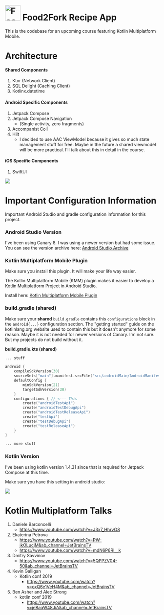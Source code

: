 # <img src="https://github.com/mitchtabian/Food2Fork-KMM/blob/master/assets/food2fork_logo.png?raw=true" alt="Food2Fork App Icon" width="50" height="50"> Food2Fork Recipe App
<p>
This is the codebase for an upcoming course featuring Kotlin Multiplatform Mobile.
</p>

# Architecture
#### Shared Components
1. Ktor (Network Client)
1. SQL Delight (Caching Client)
1. Kotlinx.datetime

#### Android Specific Components
1. Jetpack Compose
1. Jetpack Compose Navigation
	- (Single activity, zero fragments)
1. Accompanist Coil
1. Hilt
    - I decided to use AAC ViewModel because it gives so much state management stuff for free. Maybe in the future a shared viewmodel will be more practical. I'll talk about this in detail in the course.

#### iOS Specific Components
1. SwiftUI


<img class='header-img' src="https://github.com/mitchtabian/Food2Fork-KMM/blob/master/assets/clean_architecture_kmm.png?raw=true" />
<br>

# Important Configuration Information
Important Android Studio and gradle configuration information for this project.

### Android Studio Version
I've been using Canary 8. I was using a newer version but had some issue. You can see the version archive here: [Android Studio Archive](https://developer.android.com/studio/archive)

### Kotlin Multiplatform Mobile Plugin
Make sure you install this plugin. It will make your life way easier.

The Kotlin Multiplatform Mobile (KMM) plugin makes it easier to develop a Kotlin Multiplatform Project in Android Studio.

Install here: [Kotlin Multiplatform Mobile Plugin](https://plugins.jetbrains.com/plugin/14936-kotlin-multiplatform-mobile)

### build.gradle (shared)
Make sure your **shared** `build.gradle` contains this `configurations` block in the `android{...}` configuration section. The "getting started" guide on the kotlinlang.org website used to contain this but it doesn't anymore for some reason. Maybe it is not needed for newer versions of Canary. I'm not sure. But my projects do not build without it.

**build.gradle.kts (shared)**
```kotlin
... stuff

android {
    compileSdkVersion(30)
    sourceSets["main"].manifest.srcFile("src/androidMain/AndroidManifest.xml")
    defaultConfig {
        minSdkVersion(21)
        targetSdkVersion(30)
    }
    configurations { // <--- This
        create("androidTestApi")
        create("androidTestDebugApi")
        create("androidTestReleaseApi")
        create("testApi")
        create("testDebugApi")
        create("testReleaseApi")
    }
}

... more stuff
```

### Kotlin Version
I've been using kotlin version 1.4.31 since that is required for Jetpack Compose at this time.

Make sure you have this setting in android studio:

<img class='header-img' src='https://raw.githubusercontent.com/mitchtabian/Food2Fork-KMM/master/assets/Kotlin_android_studio.png' />

# Kotlin Multiplatform Talks
1. Daniele Barconcelli
	- https://www.youtube.com/watch?v=J3x7_HhrvO8
1. Ekaterina Petrova
	- https://www.youtube.com/watch?v=PW-jkOLucjM&ab_channel=JetBrainsTV
	- https://www.youtube.com/watch?v=mdN6P6RI__k
1. Dmitry Savvinov
	- https://www.youtube.com/watch?v=5QPPZV04-50&ab_channel=JetBrainsTV
1. Kevin Galligan
	- Kotlin conf 2019
		- https://www.youtube.com/watch?v=oxQ6e1VeH4M&ab_channel=JetBrainsTV
1. Ben Asher and Alec Strong
	- kotlin conf 2019
		- https://www.youtube.com/watch?v=je8aqW48JiA&ab_channel=JetBrainsTV









